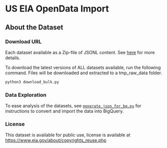 # US EIA OpenData Import

## About the Dataset

### Download URL

Each dataset available as a Zip-file of JSONL content. See [here](https://www.eia.gov/opendata/bulkfiles.php) for more details.

To download the latest versions of ALL datasets available, run the following command. Files will be downloaded and extracted to a tmp_raw_data folder.

```bash
python3 download_bulk.py
```

### Data Exploration

To ease analysis of the datasets, see [`generate_json_for_bq.py`](generate_json_for_bq.py) for instructions to convert and import the data into BigQuery.

### License

This dataset is available for public use, license is available at https://www.eia.gov/about/copyrights_reuse.php